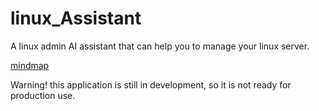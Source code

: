 # linux_Assistant
A linux admin AI assistant that can help you to manage your linux server.


[mindmap](resources/admin_tool.puml)

Warning! this application is still in development, so it is not ready for production use.